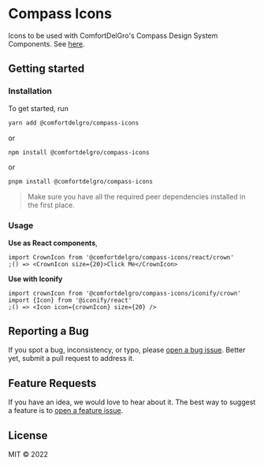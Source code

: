 # Compass Icons

Icons to be used with ComfortDelGro's Compass Design System Components. See [here](https://www.npmjs.com/package/@comfortdelgro/react-compass).

## Getting started

### Installation

To get started, run

```sh
yarn add @comfortdelgro/compass-icons
```

or

```sh
npm install @comfortdelgro/compass-icons
```

or

```sh
pnpm install @comfortdelgro/compass-icons
```

> Make sure you have all the required peer dependencies installed in the first place.

### Usage

**Use as React components**,

```tsx
import CrownIcon from '@comfortdelgro/compass-icons/react/crown'
;() => <CrownIcon size={20}>Click Me</CrownIcon>
```

**Use with Iconify**

```tsx
import crownIcon from '@comfortdelgro/compass-icons/iconify/crown'
import {Icon} from '@iconify/react'
;() => <Icon icon={crownIcon} size={20} />
```

## Reporting a Bug

If you spot a bug, inconsistency, or typo, please
[open a bug issue](https://github.com/comfortdelgro/compass-design/issues/new?labels=bug&template=bug.md).
Better yet, submit a pull request to address it.

## Feature Requests

If you have an idea, we would love to hear about it. The best way to suggest a feature is to
[open a feature issue](https://github.com/comfortdelgro/compass-design/issues/new?labels=feature&template=feature.md).

## License

MIT © 2022
